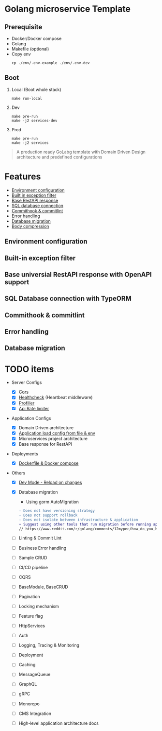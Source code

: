# Golang microservice Template

## Prerequisite

- Docker/Docker compose
- Golang
- Makefile (optional)
- Copy env
  ```
  cp ./env/.env.example ./env/.env.dev
  ```

## Boot

1. Local (Boot whole stack)
   ```
   make run-local
   ```
2. Dev
   ```
   make pre-run
   make -j2 services-dev
   ```
3. Prod
   ```
   make pre-run
   make -j2 services
   ```

> A production ready GoLabg template with Domain Driven Design architecture and predefined configurations

# Features

- [Environment configuration](#environment-configuration)
- [Built in exception filter](#built-in-exception-filter)
- [Base RestAPI response](#base-universial-restapi-response-with-openapi-support)
- [SQL database connection](#sql-database-connection-with-typeorm)
- [Commithook & commitlint](#commithook--commitlint)
- [Error handling](#error-handling)
- [Database migration](#database-migration)
- [Body compression](#body-compression)

## Environment configuration

## Built-in exception filter

## Base universial RestAPI response with OpenAPI support

## SQL Database connection with TypeORM

## Commithook & commitlint

## Error handling

## Database migration

# TODO items

- Server Configs
  - [x] [Cors](./internal/core/middlewares/middlewares.go)
  - [x] [Healthcheck](./internal/core/middlewares/middlewares.go) (Heartbeat middleware)
  - [x] [Profiller](./internal/core/middlewares/middlewares.go)
  - [x] [Api Rate limiter](./internal/core/middlewares/middlewares.go)
- Application Configs
  - [x] Domain Driven architecture
  - [x] [Application load config from file & env](./internal/core/config/config.go)
  - [x] Microservices project architecture
  - [x] Base response for RestAPI
- Deployments
  - [x] [Dockerfile & Docker compose](./deployment/)
- Others

  - [x] [Dev Mode - Reload on changes](./.air.product.toml)

  - [x] Database migration

    - Using gorm AutoMigration

    ```diff
    - Does not have versioning strategy
    - Does not support rollback
    - Does not isolate between infrastructure & application
    + Suggest using other tools that run migration before running application
    // https://www.reddit.com/r/golang/comments/12mypec/how_do_you_handle_migrations/

    ```

  - [ ] Linting & Commit Lint
  - [ ] Business Error handling
  - [ ] Sample CRUD
  - [ ] CI/CD pipeline
  - [ ] CQRS
  - [ ] BaseModule, BaseCRUD
  - [ ] Pagination
  - [ ] Locking mechanism
  - [ ] Feature flag
  - [ ] HttpServices
  - [ ] Auth
  - [ ] Logging, Tracing & Monitoring
  - [ ] Deployment
  - [ ] Caching
  - [ ] MessageQueue
  - [ ] GraphQL
  - [ ] gRPC
  - [ ] Monorepo
  - [ ] CMS Integration
  - [ ] High-level application architecture docs
